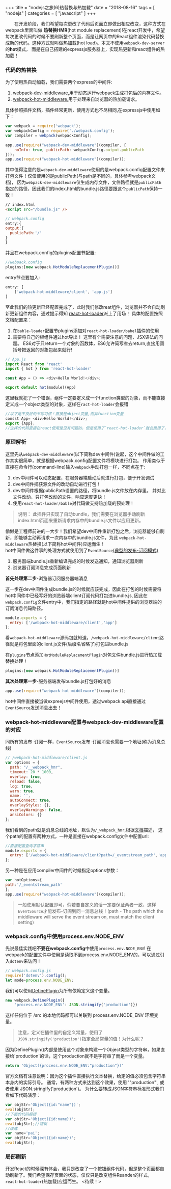 +++
title = "nodejs之旅(6)热替换与热加载"
date = "2018-08-16"
tags = [ "nodejs" ]
categories = [ "javascript" ]
+++

　　在开发阶段，我们希望每次更改了代码后页面立即做出相应改变，这种方式在webpack里面叫做
**热替换HMR**(hot module replacement)!在react开发中，希望每次更改代码的时候不要刷新整个页面，而是让网页中的React组件渲染代码替换成新的代码。这种方式就叫做热加载(hot load)。本文不使用`webpack-dev-server`的**hot**模式，
而是在自己搭建的expressjs服务器上，实现热更新和react组件的热加载！
<!--more-->
### 代码的热替换

为了使用热自动加载，我们需要两个express的中间件:

1. [webpack-dev-middleware](https://www.npmjs.com/package/webpack-dev-middleware '点我访问'),用于动态运行webpack生成打包后的内存文件。
2. [webpack-hot-middleware](https://www.npmjs.com/package/webpack-hot-middleware '点我访问'),用于处理来自浏览器的热加载请求。

具体参照插件文档，插件经常更新，使用方式也不尽相同,在expressjs中使用如下：

```js
var webpack = require('webpack');
var webpackConfig = require('./webpack.config');
var compiler = webpack(webpackConfig);
 
app.use(require("webpack-dev-middleware")(compiler, {
    noInfo: true, publicPath: webpackConfig.output.publicPath
}));
app.use(require("webpack-hot-middleware")(compiler));
```
其中值得注意的是`webpack-dev-middleware`使用的是webpack.config配置文件来打包文件！仅仅使用的是publicPath(与path是不同的，具体参考webpack文档)，
因为`webpack-dev-middleware`仅生成内存文件，文件路径就是`publicPath`指定的路径，因此我们的index.html的bundle.js路径要跟这个`publicPath`保持一致！

```html
// index.html
<script src="/bundle.js" />
```

```js
// webpack.config
entry:{
output:{
  publicPath:'/'
}
}
```
并且在webpack.config的plugins配置节配置:
```js
//webpack.config
plugins:[new webpack.HotModuleReplacementPlugin()]
```
entry节点要加入:
```js
entry: [
    ['webpack-hot-middleware/client', 'app.js']
]
```
至此我们的热更新已经配置完成了，此时我们修改reat组件，浏览器并不会自动刷新更新组件内容，通过提示得知
[react-hot-loader](https://www.npmjs.com/package/react-hot-loader '点我访问')派上了用场！
具体的配置按照文档配置来：

1. 在`bable-loader`配置节plugins添加对`react-hot-loader/babel`插件的使用
2. 需要将自己的根组件通过hot导出！
这里有个需要注意的问题，JSX语法的问题。
ES6对于只return一个对象的函数体，ES6允许简写省去return,直接用圆括号把返回的对象包起来就行!

```js
// App.js
import React from 'react'
import { hot } from 'react-hot-loader'
 
const App = () => <div>Hello World!</div>;

export default hot(module)(App)
```
这里我就犯了一个错误，组件一定要定义成一个function类型的对象，而不能直接定义成一个object类型的对象，这样在`ract-hot-loader`会报错
```js
//以下是不良好的书写习惯！直接是object变量,而非function变量
consst App= <div>Hello World!</div>;
export {App};
//这样的代码直接在react使用是没有问题的，但是使用了`react-hot-loader`就会报错了，请注意
```

### 原理解析

这里先从`webpack-dev-middleware`(以下简称dev中间件)说起，这个中间件做的工作其实很简单，就是根据webpack.config配置文件将模块进行打包。
作用类似于直接在命令行(command-line)输入`webpack`手动打包一样，不同点在于:

1. dev中间件可以动态配置，在服务器端启动后就进行打包，便于开发调试
2. dve中间件捕获源文件的改动自动进行打包！
3. dev中间件根据publicPath设置的路径，将bundle.js文件放在内存里。 并对比文件改动，只打包改动的文件，响应速度更快！
4. 使用`react-hot-loader/bable`对代码做支持热加载的预处理！
>说明： 此插件只实现了自动bundle，我们需要在浏览器手动刷新index.html页面来重新请求内存中的bundle.js文件以应用更新。

偷懒是工程师前进的一大步！我们希望dev中间件重新打包之后，浏览器能够自刷新，即能够主动再请求一次内存中的bundle.js文件，为此
`webpack-hot-middleware`热替换(以下简称hot中间件)应运而生！  
hot中间件做这件事的处理方式就使用到了`EventSource`[(典型的发布-订阅模式)](https://developer.mozilla.org/zh-CN/docs/Server-sent_events/EventSource '点我访问')

1. 服务器端bundle.js重新编译完成的时候发送通知，通知浏览器刷新
2. 浏览器订阅消息完成页面刷新

**首先处理第二步**-浏览器订阅服务器端消息 

这一步在dev中间件生成bundle.js的时候就应该完成，因此在打包的时候需要将hot中间件中已经写好的浏览器端client订阅代码打包进bundle.js,
因此在`webpack.config`文件entry中，我们指定的路径就是hot中间件提供的浏览器端的订阅消息代码路径。

```js
module.exports = {
  entry: ['/webpack-hot-middleware/client','app']
};
```
看`webpack-hot-middleware`源码包就知道，`/webpack-hot-middleware/client`路径就是将包里面的client.js文件(后缀名省略了)打包进bundle.js

在`plugins`节点添加`HotModuleReplacementPlugin`对包文件bundle.js进行热加载替换处理！
```js
plugins:[new webpack.HotModuleReplacementPlugin()]
```

**其次处理第一步**-服务器端发布bundle.js打包好的消息

```js
app.use(require("webpack-hot-middleware")(compiler));
```
hot中间件直接被当做expreejs中间件使用，透过webpack api直接通过`EventSource`发送消息出去！

### webpack-hot-middleware配置与webpack-dev-middleware配置的对应

同所有的发布-订阅一样，`EventSource`发布-订阅消息也需要一个地址(称为消息总线)

```js
// /webpack-hot-middleware/client.js
var options = {
  path: "/__webpack_hmr",
  timeout: 20 * 1000,
  overlay: true,
  reload: false,
  log: true,
  warn: true,
  name: '',
  autoConnect: true,
  overlayStyles: {},
  overlayWarnings: false,
  ansiColors: {}
};
```
我们看到的path就是消息总线的地址，默认为`/_webpack_hmr`,根据[文档](https://www.npmjs.com/package/webpack-hot-middleware#client '点我访问')描述，
这个path的配置有两种方式，一种是直接在webpack.config文件中配置url:
```js
//直接配置查询字符串
module.exports = {
  entry: ['/webpack-hot-middleware/client?path=/_eventstream_path','app']
};
```
另一种是在应用compiler中间件的时候指定options参数：
```js
var hotOptions={
path:'/_eventstream_path'
};
app.use(require("webpack-hot-middleware")(compiler));
```
> 一般使用默认配置即可，倘若要自定义的话一定要保证两者一致，这样`EventSource`才能发布-订阅到同一消息总线！(path - The path which the middleware will serve the event stream on, must match the client setting)

### webpack.config中使用process.env.NODE_ENV

先说最佳实践吧**不要在webpack.config**中使用`process.env.NODE_ENV`!
在webpack的配置文件中使用是读取不到process.env.NODE_ENV的，可以通过引入`dotenv`来访问！

```js
// webpack.config.js
require('dotenv').config();
let mode=process.env.NODE_ENV;
```
我们可以使用[DefinePlugin](https://webpack.docschina.org/plugins/define-plugin '点我访问')为所有依赖定义这个变量。
```js
new webpack.DefinePlugin({
    'process.env.NODE_ENV': JSON.stringify('production')})
```
这样任何位于 /src 的本地代码都可以关联到 process.env.NODE_ENV 环境变量。

> 注意，定义在插件里的自定义常量，使用了`JSON.stringify('production')`指定全局常量的值！为什么呢？

因为DefinePlugin()内部是使用这个对象来构建一个Object类型的字符串，如果直接给'production'的话，这个production就不是字符串了而是一个变量。

```js
return 'Object({process.env.NODE_ENV:"production"})'
```

官方文档有注意说明：因为这个插件直接执行文本替换，给定的值必须包含字符串本身内的实际引号。
通常，有两种方式来达到这个效果，使用 '"production"', 或者使用 JSON.stringify('production')。 
为什么要转成JSON字符串标准形式我们看如下代码演示：

```js
var objStr='Object({id:"name"})';
eval(objStr);
//下面的代码报错
var objStr='Object({id:name})';
eval(objStr);//错误
//改成
var name='pai';
var objStr='Object({id:name})';
eval(objStr);
```

### 局部刷新

开发React的时候深有体会，我只是改变了一个按钮组件代码，但是整个页面都自动刷新了。我们希望保存页面的状态，仅仅只是改变组件Reander的样式，
`react-hot-loader`(热加载)应运而生。
<待续！>


